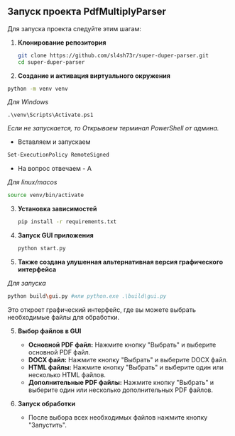 
## Запуск проекта PdfMultiplyParser

Для запуска проекта следуйте этим шагам:

1. **Клонирование репозитория**
   ```sh
   git clone https://github.com/sl4sh73r/super-duper-parser.git
   cd super-duper-parser
   ```

2. **Создание и активация виртуального окружения**
 ```sh
 python -m venv venv
 ```

   *Для Windows*
   ```
   .\venv\Scripts\Activate.ps1
   ```
   *Eсли не запускается, то Открываем терминал PowerShell от админа.*
   
   - Вставляем и запускаем
   
   ```sh
   Set-ExecutionPolicy RemoteSigned
   ```
   - На вопрос отвечаем - A

   *Для linux/macos*
   ```sh
   source venv/bin/activate 
   ```

3. **Установка зависимостей**
   ```sh
   pip install -r requirements.txt
   ```

4. **Запуск GUI приложения**
   ```sh
   python start.py
   ```
5. **Также создана улушенная альтернативная версия графического интерфейса**
   
*Для запуска*

```sh
python build\gui.py #или python.exe .\build\gui.py
```
Это откроет графический интерфейс, где вы можете выбрать необходимые файлы для обработки.

5. **Выбор файлов в GUI**
   - **Основной PDF файл:** Нажмите кнопку "Выбрать" и выберите основной PDF файл.
   - **DOCX файл:** Нажмите кнопку "Выбрать" и выберите DOCX файл.
   - **HTML файлы:** Нажмите кнопку "Выбрать" и выберите один или несколько HTML файлов.
   - **Дополнительные PDF файлы:** Нажмите кнопку "Выбрать" и выберите один или несколько дополнительных PDF файлов.

6. **Запуск обработки**
   - После выбора всех необходимых файлов нажмите кнопку "Запустить".

